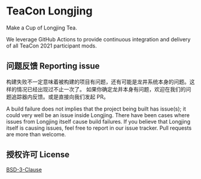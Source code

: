 # TeaCon Longjing

Make a Cup of Longjing Tea.

We leverage GitHub Actions to provide continuous integration and delivery of all TeaCon 2021 participant mods.

## 问题反馈 Reporting issue

构建失败不一定意味着被构建的项目有问题，还有可能是龙井系统本身的问题。这样的情况已经出现过不止一次了。
如果你确定龙井本身有问题，欢迎在我们的问题追踪器内反馈。或是直接向我们发起 PR。

A build failure does not implies that the project being built has issue(s); it could very well be an issue inside Longjing. 
There have been cases where issues from Longjing itself cause build failures. 
If you believe that Longjing itself is causing issues, feel free to report in our issue tracker. 
Pull requests are more than welcome.

## 授权许可 License

[BSD-3-Clause](./LICENSE)
